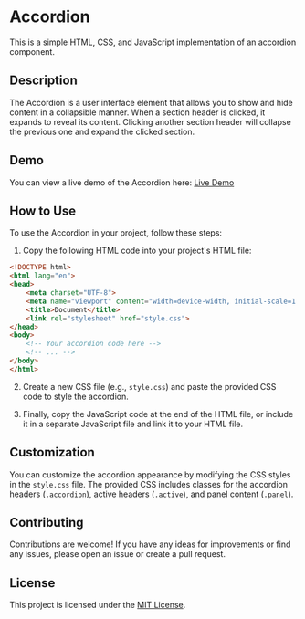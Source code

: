 
# Accordion

This is a simple HTML, CSS, and JavaScript implementation of an accordion component.

## Description

The Accordion is a user interface element that allows you to show and hide content in a collapsible manner. When a section header is clicked, it expands to reveal its content. Clicking another section header will collapse the previous one and expand the clicked section.

## Demo

You can view a live demo of the Accordion here: [Live Demo](https://your-demo-link-here.com)

## How to Use

To use the Accordion in your project, follow these steps:

1. Copy the following HTML code into your project's HTML file:

```html
<!DOCTYPE html>
<html lang="en">
<head>
    <meta charset="UTF-8">
    <meta name="viewport" content="width=device-width, initial-scale=1.0">
    <title>Document</title>
    <link rel="stylesheet" href="style.css">
</head>
<body>
    <!-- Your accordion code here -->
    <!-- ... -->
</body>
</html>
```

2. Create a new CSS file (e.g., `style.css`) and paste the provided CSS code to style the accordion.

3. Finally, copy the JavaScript code at the end of the HTML file, or include it in a separate JavaScript file and link it to your HTML file.

## Customization

You can customize the accordion appearance by modifying the CSS styles in the `style.css` file. The provided CSS includes classes for the accordion headers (`.accordion`), active headers (`.active`), and panel content (`.panel`).

## Contributing

Contributions are welcome! If you have any ideas for improvements or find any issues, please open an issue or create a pull request.

## License

This project is licensed under the [MIT License](LICENSE).

